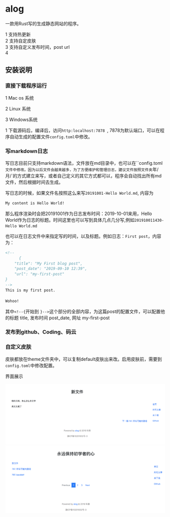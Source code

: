 # alog
一款用Rust写的生成静态网站的程序。

1 支持热更新  
2 支持自定皮肤  
3 支持自定义发布时间，post url  
4 

## 安装说明
### 直接下载程序运行
1 Mac os 系统

2 Linux 系统

3 Windows系统

1 下载源码后，编译后，访问`http:localhost:7878 `, 7878为默认端口，可以在程序自动生成的配置文件`config.toml`中修改。

### 写markdown日志
写日志目前只支持markdown语法，文件放在md目录中，也可以在``config.toml`文件中修改。因为以后文件会越来越多，为了方便维护和管理日志，建议文件按照文件夹`年/月/`的方式建立来写，或者自己定义的其它方式都可以，程序会自动找出所有md文件，然后根据时间去生成。

写日志的时候，如果文件名按照这么来写`20191001-Hello World.md`, 内容为
```html
My content is Hello World!
```

那么程序渲染时会把20191001作为日志发布时间：2019-10-01来用，Hello World作为日志的标题。时间这里也可以写到具体几点几分写,例如`201910011430-Hello World.md`

也可以在日志文件中来指定写的时间，以及标题。例如日志：`First post`，内容为：
```html
<!--
      {
    "title": "My First blog post",
    "post_date": "2019-09-10 12:39",
    "url": "my-first-post"
}
-->
This is my first post.

Wohoo!
```
其中`<!--{`开始到 `}-->`这个部分的全部内容，为这篇post的配置文件，可以配置他的标题 title, 发布时间 post_date, 网址 my-first-post

### 发布到github、Coding、码云

### 自定义皮肤

皮肤都放在theme文件夹中，可以复制default皮肤出来改。启用皮肤前，需要到`config.toml`中修改配置。

界面展示

![avatar](/theme/default/img/a1.png)
![avatar](/theme/default/img/ax.png)
